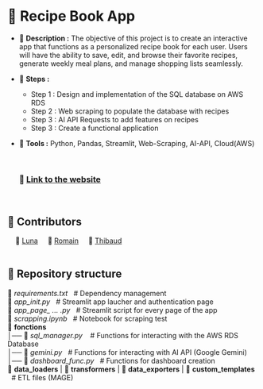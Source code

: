 # 📘 Recipe Book App

- 📄 **Description :** The objective of this project is to create an interactive app that functions as a personalized recipe book for each user. Users will have the ability to save, edit, and browse their favorite recipes, generate weekly meal plans, and manage shopping lists seamlessly.

- 🚩 **Steps :**
  -  Step 1 : Design and implementation of the SQL database on AWS RDS
  -  Step 2 : Web scraping to populate the database with recipes
  -  Step 3 : AI API Requests to add features on recipes
  -  Step 3 : Create a functional application
    
- 🔧 **Tools :** Python, Pandas, Streamlit, Web-Scraping, AI-API, Cloud(AWS)  
<br>

### &nbsp;&nbsp;&nbsp;&nbsp;&nbsp;&nbsp;🌟 [Link to the website](https://datachef.atelierpixel42.com/)
<br>

## 👋 Contributors

&nbsp;&nbsp;&nbsp; 👩 [Luna](https://github.com/LunaGTN)  &nbsp;&nbsp;&nbsp;   🧑 [Romain](https://github.com/Romain-Data)  &nbsp;&nbsp;&nbsp;  🧑 [Thibaud](https://github.com/Thibaud-TR)\
<br>


## 📂 Repository structure

📄 *requirements.txt*  &nbsp;&nbsp;# Dependency management\
📄 *app_init.py*  &nbsp;&nbsp;# Streamlit app laucher and authentication page\
📄 *app_page_ ... .py*  &nbsp;&nbsp;# Streamlit script for every page of the app\
📄 *scrapping.ipynb*  &nbsp;&nbsp;# Notebook for scraping test\
📁 **fonctions** \
│── 📄 *sql_manager.py* &nbsp;&nbsp; # Functions for interacting with the AWS RDS Database \
│── 📄 *gemini.py*  &nbsp;&nbsp;# Functions for interacting with AI API (Google Gemini) \
│── 📄 *dashboard_func.py* &nbsp;&nbsp;# Functions for dashboard creation \
📁 **data_loaders** | 
📁 **transformers** | 
📁 **data_exporters** |
📁 **custom_templates**  &nbsp;&nbsp;# ETL files (MAGE) 


